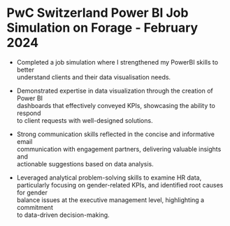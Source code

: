 # PwC Switzerland Power BI Job Simulation on Forage - February 2024

 * Completed a job simulation where I strengthened my PowerBI skills to better   
   understand clients and their data visualisation needs.
   
 * Demonstrated expertise in data visualization through the creation of Power BI   
   dashboards that effectively conveyed KPIs, showcasing the ability to respond   
   to client requests with well-designed solutions.
   
 * Strong communication skills reflected in the concise and informative email   
   communication with engagement partners, delivering valuable insights and   
   actionable suggestions based on data analysis.
   
 * Leveraged analytical problem-solving skills to examine HR data, particularly 
   focusing on gender-related KPIs, and identified root causes for gender   
   balance issues at the executive management level, highlighting a commitment   
   to data-driven decision-making.

 

